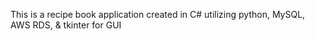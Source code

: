 This is a recipe book application created in C# utilizing python, MySQL, AWS RDS, & tkinter for GUI
